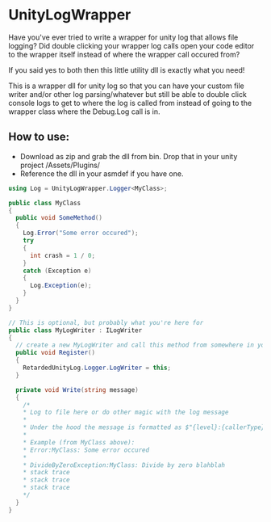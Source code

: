 # UnityLogWrapper

Have you've ever tried to write a wrapper for unity log that allows file logging?
Did double clicking your wrapper log calls open your code editor to the wrapper itself instead of where the wrapper call occured from?

If you said yes to both then this little utility dll is exactly what you need!

This is a wrapper dll for unity log so that you can have your custom file writer and/or other log parsing/whatever but still be able to double click console logs to get to where the log is called from instead of going to the wrapper class where the Debug.Log call is in.

## How to use: 
* Download as zip and grab the dll from bin. Drop that in your unity project /Assets/Plugins/
* Reference the dll in your asmdef if you have one.

```cs
using Log = UnityLogWrapper.Logger<MyClass>;

public class MyClass
{
  public void SomeMethod()
  {
    Log.Error("Some error occured");
    try
    {
      int crash = 1 / 0;
    }
    catch (Exception e)
    {    
      Log.Exception(e);
    }    
  }
}

// This is optional, but probably what you're here for
public class MyLogWriter : ILogWriter
{
  // create a new MyLogWriter and call this method from somewhere in your code
  public void Register()
  {
    RetardedUnityLog.Logger.LogWriter = this;
  }

  private void Write(string message)
  {
    /* 
    * Log to file here or do other magic with the log message
    * 
    * Under the hood the message is formatted as $"{level}:{callerType}: {message}"
    * 
    * Example (from MyClass above):
    * Error:MyClass: Some error occured
    *
    * DivideByZeroException:MyClass: Divide by zero blahblah
    * stack trace
    * stack trace
    * stack trace
    */
  }
}
```

